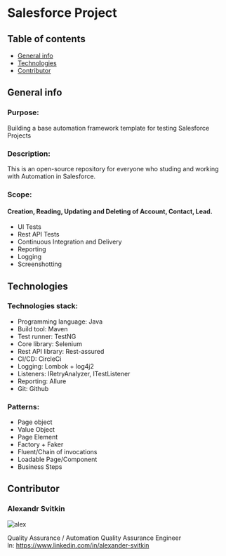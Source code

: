 # Salesforce Project
## Table of contents
* [General info](#general-info)
* [Technologies](#technologies)
* [Contributor](#contributor)

## General info
### Purpose:
Building a base automation framework template for testing Salesforce Projects

### Description:
This is an open-source repository for everyone who studing and working with Automation in Salesforce.  

### Scope:
#### Creation, Reading, Updating and Deleting of Account, Contact, Lead.
* UI Tests
* Rest API Tests
* Continuous Integration and Delivery
* Reporting
* Logging
* Screenshotting
	
## Technologies
    
### Technologies stack:
* Programming language: Java
* Build tool: Maven 
* Test runner: TestNG
* Core library: Selenium 
* Rest API library: Rest-assured 
* CI/CD: CircleCi
* Logging: Lombok + log4j2
* Listeners: IRetryAnalyzer, ITestListener
* Reporting: Allure
* Git: Github

### Patterns:
- Page object
- Value Object
- Page Element
- Factory + Faker
- Fluent/Chain of invocations
- Loadable Page/Component
- Business Steps

## Contributor                 

### Alexandr Svitkin

![alex](https://user-images.githubusercontent.com/55622547/132517471-305ed7d4-89f0-4ef0-81a2-2e089b97c9d6.png)

Quality Assurance / Automation Quality Assurance Engineer <br/>
ln: https://www.linkedin.com/in/alexander-svitkin <br/>
